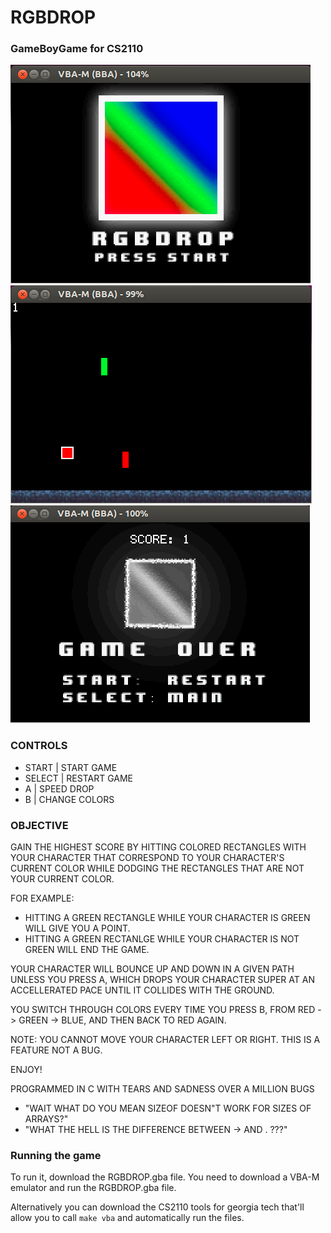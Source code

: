 # RGBDROP
### GameBoyGame for CS2110

![image](RGBDROPscreen1.png)
![image](RGBDROPscreen3.png)
![image](RGBDROPscreen2.png)

### CONTROLS
- START 	| START GAME
- SELECT	| RESTART GAME
- A		| SPEED DROP
- B		| CHANGE COLORS

### OBJECTIVE 
GAIN THE HIGHEST SCORE BY HITTING COLORED RECTANGLES WITH YOUR CHARACTER THAT CORRESPOND TO YOUR CHARACTER'S CURRENT COLOR WHILE DODGING THE RECTANGLES THAT ARE NOT YOUR CURRENT COLOR.

FOR EXAMPLE:
- HITTING A GREEN RECTANGLE WHILE YOUR CHARACTER IS GREEN WILL GIVE YOU A POINT.
- HITTING A GREEN RECTANLGE WHILE YOUR CHARACTER IS NOT GREEN WILL END THE GAME.

YOUR CHARACTER WILL BOUNCE UP AND DOWN IN A GIVEN PATH UNLESS YOU PRESS A, WHICH DROPS YOUR CHARACTER SUPER AT AN ACCELLERATED PACE UNTIL IT COLLIDES WITH THE GROUND.

YOU SWITCH THROUGH COLORS EVERY TIME YOU PRESS B, FROM RED -> GREEN -> BLUE, AND THEN BACK TO RED AGAIN.

NOTE: YOU CANNOT MOVE YOUR CHARACTER LEFT OR RIGHT. THIS IS A FEATURE NOT A BUG.

ENJOY!

PROGRAMMED IN C WITH TEARS AND SADNESS OVER A MILLION BUGS
- "WAIT WHAT DO YOU MEAN SIZEOF DOESN"T WORK FOR SIZES OF ARRAYS?"
- "WHAT THE HELL IS THE DIFFERENCE BETWEEN -> AND . ???"

### Running the game
To run it, download the RGBDROP.gba file. You need to download a VBA-M emulator and run the RGBDROP.gba file.

Alternatively you can download the CS2110 tools for georgia tech that'll allow you to call `make vba` and automatically run the files.


